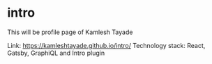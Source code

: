 # intro

This will be profile page of Kamlesh Tayade


Link: https://kamleshtayade.github.io/intro/
Technology stack: React, Gatsby, GraphiQL and Intro plugin
